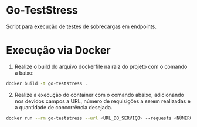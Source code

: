 # Go-TestStress

Script para execução de testes de sobrecargas em endpoints.

# Execução via Docker

1. Realize o build do arquivo dockerfile na raiz do projeto com o comando a baixo: 

```bash
docker build -t go-teststress .
```

2. Realize a execução do container com o comando abaixo, adicionando nos devidos campos a URL, número de requisições a serem realizadas e a quantidade de concorrência desejada.

```bash
docker run --rm go-teststress --url <URL_DO_SERVIÇO> --requests <NÚMERO_DE_REQUESTS> --concurrency <CHAMADAS_SIMULTÂNEAS>
```

